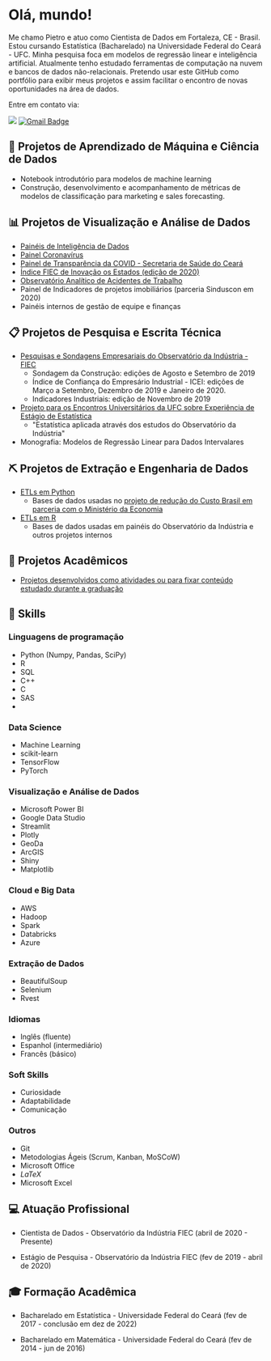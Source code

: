 

# Olá, mundo!
Me chamo Pietro e atuo como Cientista de Dados em Fortaleza, CE - Brasil. Estou cursando Estatística (Bacharelado) na Universidade Federal do Ceará - UFC. Minha pesquisa foca em modelos de regressão linear e inteligência artificial. Atualmente tenho estudado ferramentas de computação na nuvem e bancos de dados não-relacionais. Pretendo usar este GitHub como portfólio para exibir meus projetos e assim facilitar o encontro de novas oportunidades na área de dados.

Entre em contato via: 

[![](https://img.shields.io/badge/LinkedIn-0077B5?style=for-the-badge&logo=linkedin&logoColor=white)](https://www.linkedin.com/in/pietro-esteves-240564134/)
[![Gmail Badge](https://img.shields.io/badge/-Gmail-D14836?style=for-the-badge&logo=Gmail&logoColor=white)](pietro.e@me.com)


## :robot: Projetos de Aprendizado de Máquina e Ciência de Dados
- Notebook introdutório para modelos de machine learning
- Construção, desenvolvimento e acompanhamento de métricas de modelos de classificação para marketing e sales forecasting.
	
## :bar_chart: Projetos de Visualização e Análise de Dados
- [Painéis de Inteligência de Dados](https://www.observatorio.ind.br/inteligencia-de-dados)
- [Painel Coronavírus](https://www1.sfiec.org.br/sites/numa/?st=noticia&id=133835)
- [Painel de Transparência da COVID - Secretaria de Saúde do Ceará](https://indicadores.integrasus.saude.ce.gov.br/#/home)
- [Índice FIEC de Inovação os Estados (edição de 2020)](https://www.observatorio.ind.br/inteligencia-de-dados)
- [Observatório Analítico de Acidentes de Trabalho](https://observatorioacidentes.sfiec.org.br/)
- Painel de Indicadores de projetos imobiliários (parceria Sinduscon em 2020)
- Painéis internos de gestão de equipe e finanças

## :clipboard: Projetos de Pesquisa e Escrita Técnica
- [Pesquisas e Sondagens Empresariais do Observatório da Indústria - FIEC](https://www.observatorio.ind.br/inteligencia-competitiva)
	- Sondagem da Construção: edições de Agosto e Setembro de 2019
	- Índice de Confiança do Empresário Industrial - ICEI: edições de Março a Setembro, Dezembro de 2019 e Janeiro de 2020.
	- Indicadores Industriais: edição de Novembro de 2019
- [Projeto para os Encontros Universitários da UFC sobre Experiência de Estágio de Estatística](http://sysprppg.ufc.br/eu/2020/) 
	- "Estatística aplicada através dos estudos do Observatório da Indústria"
- Monografia: Modelos de Regressão Linear para Dados Intervalares

## :pick: Projetos de Extração e Engenharia de Dados
- [ETLs em Python](https://github.com/p-esteves/etl-python)
	- Bases de dados usadas no [projeto de redução do Custo Brasil em parceria com o Ministério da Economia](https://www1.sfiec.org.br/fiec-noticias/search/135943/observatorio-da-industria-inicia-trabalho-relativo-ao-acordo-de-cooperacao-com-o-ministerio-da-economia-para-reducao-do-custo-brasil#:~:text=De%20acordo%20com%20c%C3%A1lculos%20do,ambiente%20de%20neg%C3%B3cios%20do%20Pa%C3%ADs.)
- [ETLs em R](https://github.com/p-esteves/etl-r)
	- Bases de dados usadas em painéis do Observatório da Indústria e outros projetos internos 

## :abacus: Projetos Acadêmicos
- [Projetos desenvolvidos como atividades ou para fixar conteúdo estudado durante a graduação](https://github.com/p-esteves/projetos-ufc)

## :brain: Skills
### Linguagens de programação
- Python (Numpy, Pandas, SciPy)
- R
- SQL
- C++
- C
- SAS
- 
### Data Science
- Machine Learning
- scikit-learn
- TensorFlow
- PyTorch

### Visualização e Análise de Dados
- Microsoft Power BI
- Google Data Studio
- Streamlit
- Plotly
- GeoDa
- ArcGIS
- Shiny
- Matplotlib

### Cloud e Big Data
- AWS
- Hadoop
- Spark
- Databricks
- Azure

### Extração de Dados
- BeautifulSoup
- Selenium
- Rvest

### Idiomas
- Inglês (fluente)
- Espanhol (intermediário)
- Francês (básico)

### Soft Skills
- Curiosidade
- Adaptabilidade
- Comunicação

### Outros
- Git
- Metodologias Ágeis (Scrum, Kanban, MoSCoW)
- Microsoft Office 
- _LaTeX_
- Microsoft Excel

## :computer: Atuação Profissional

- Cientista de Dados - Observatório da Indústria FIEC (abril de 2020 - Presente)

- Estágio de Pesquisa - Observatório da Indústria FIEC (fev de 2019 - abril de 2020)

## :mortar_board: Formação Acadêmica

- Bacharelado em Estatística - Universidade Federal do Ceará (fev de 2017 - conclusão em dez de 2022)

- Bacharelado em Matemática - Universidade Federal do Ceará (fev de 2014 - jun de 2016)
